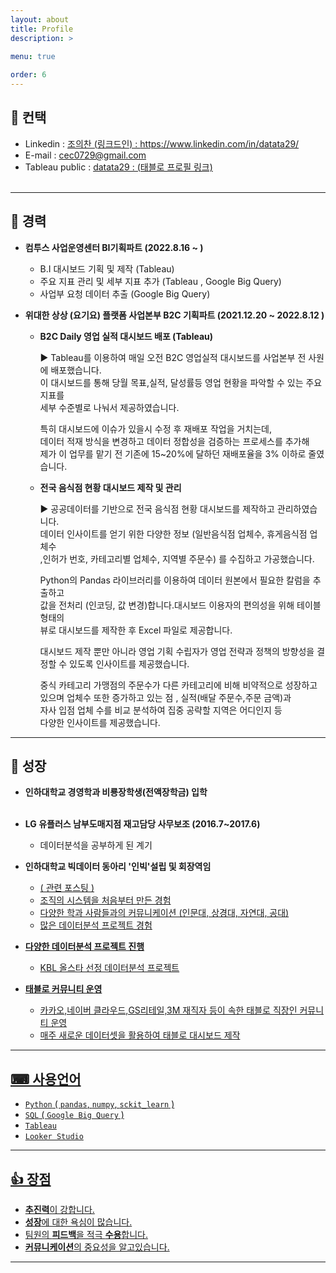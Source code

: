 ```yaml
---
layout: about
title: Profile
description: >
  
menu: true

order: 6
---
```


## 📱 컨택 

* Linkedin : <a href="https://www.linkedin.com/in/datata29/"> 조의찬 (링크드인) : https://www.linkedin.com/in/datata29/ </a> <br>
* E-mail : cec0729@gmail.com <br>
* Tableau public :  <a href="https://public.tableau.com/app/profile/.31863300">datata29 : (태블로 프로필 링크)</a><br><br>

---

##  🔨 경력

- **컴투스 사업운영센터 BI기획파트 (2022.8.16 ~  )** <br>
  - B.I 대시보드 기획 및 제작 (Tableau)
  - 주요 지표 관리 및 세부 지표 추가 (Tableau , Google Big Query)
  - 사업부 요청 데이터 추출 (Google Big Query) <br>


- **위대한 상상 (요기요) 플랫폼 사업본부 B2C 기획파트 (2021.12.20 ~ 2022.8.12 )** <br>

  - **B2C Daily 영업 실적 대시보드 배포 (Tableau)** 
  
    ▶ Tableau를 이용하여 매일 오전 B2C 영업실적 대시보드를 사업본부 전 사원에 배포했습니다. <br>
      이 대시보드를 통해 당월 목표,실적, 달성률등 영업 현황을 파악할 수 있는 주요 지표를 <br>
      세부 수준별로 나눠서 제공하였습니다.<br>

      특히 대시보드에 이슈가 있을시 수정 후 재배포 작업을 거치는데,<br>
      데이터 적재 방식을 변경하고 데이터 정합성을 검증하는 프로세스를 추가해 <br>
      제가 이 업무를 맡기 전 기존에 15~20%에 달하던 재배포율을 3% 이하로 줄였습니다.<br> 

  - **전국 음식점 현황 대시보드 제작 및 관리**

    ▶ 공공데이터를 기반으로 전국 음식점 현황 대시보드를 제작하고 관리하였습니다.<br>
      데이터 인사이트를 얻기 위한 다양한 정보 (일반음식점 업체수, 휴게음식점 업체수<br>
      ,인허가 번호, 카테고리별 업체수, 지역별 주문수) 를 수집하고 가공했습니다.<br>

      Python의 Pandas 라이브러리를 이용하여 데이터 원본에서 필요한 칼럼을 추출하고<br> 
      값을 전처리 (인코딩, 값 변경)합니다.대시보드 이용자의 편의성을 위해 테이블 형태의 <br>
       뷰로 대시보드를 제작한 후 Excel 파일로 제공합니다.<br>

      대시보드 제작 뿐만 아니라 영업 기획 수립자가 영업 전략과 정책의 방향성을 
      결정할 수 있도록 인사이트를 제공했습니다. <br>
      
      중식 카테고리 가맹점의 주문수가 다른 카테고리에 비해 비약적으로 성장하고<br> 
      있으며 업체수 또한 증가하고 있는 점 , 실적(배달 주문수,주문 금액)과 <br>
      자사 입점 업체 수를 비교 분석하여 집중 공략할 지역은 어디인지 등<br>
      다양한 인사이트를 제공했습니다.<br>
 
---
##  🧰 성장 

 - **인하대학교 경영학과 비룡장학생(전액장학금) 입학** <br><br>

 - **LG 유플러스 남부도매지점 재고담당 사무보조 (2016.7~2017.6)**  <br>
   - 데이터분석을 공부하게 된 계기  <br>
   
 - **인하대학교 빅데이터 동아리 '인빅'설립 및 회장역임** <br>
   - <a href="https://datata29.github.io/insight/2021/03/13/inbig/">( 관련 포스팅 )
   - 조직의 시스템을 처음부터 만든 경험  <br>
   - 다양한 학과 사람들과의 커뮤니케이션 (인문대, 상경대, 자연대, 공대) <br>
   - 많은 데이터분석 프로젝트 경험 <br>

 - **다양한 데이터분석 프로젝트 진행** <br>
   - KBL 올스타 선정 데이터분석 프로젝트 <br>

- **태블로 커뮤니티 운영** <br>
  - 카카오,네이버 클라우드,GS리테일,3M 재직자 등이 속한 태블로 직장인 커뮤니티 운영 <br>
  - 매주 새로운 데이터셋을 활용하여 태블로 대시보드 제작  <br>


---
## ⌨ 사용언어 <br>

- `Python` ( `pandas`, `numpy`, `sckit_learn` ) <br>
- `SQL` ( `Google Big Query` ) <br>
- `Tableau`  <br>
- `Looker Studio`  <br>


---
## 👍 장점 <br>

- **추진력**이 강합니다. <br>
- **성장**에 대한 욕심이 많습니다. <Br>
- 팀원의 **피드백**을 적극 **수용**합니다. <Br>
- **커뮤니케이션**의 중요성을 알고있습니다. <br>

---
